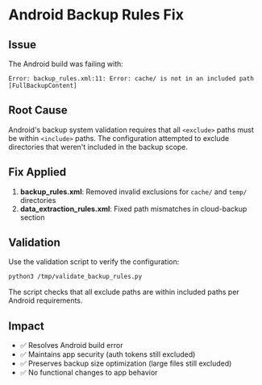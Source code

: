 # Android Backup Rules Fix

## Issue
The Android build was failing with:
```
Error: backup_rules.xml:11: Error: cache/ is not in an included path [FullBackupContent]
```

## Root Cause
Android's backup system validation requires that all `<exclude>` paths must be within `<include>` paths. The configuration attempted to exclude directories that weren't included in the backup scope.

## Fix Applied
1. **backup_rules.xml**: Removed invalid exclusions for `cache/` and `temp/` directories
2. **data_extraction_rules.xml**: Fixed path mismatches in cloud-backup section

## Validation
Use the validation script to verify the configuration:
```bash
python3 /tmp/validate_backup_rules.py
```

The script checks that all exclude paths are within included paths per Android requirements.

## Impact
- ✅ Resolves Android build error
- ✅ Maintains app security (auth tokens still excluded)
- ✅ Preserves backup size optimization (large files still excluded)
- ✅ No functional changes to app behavior